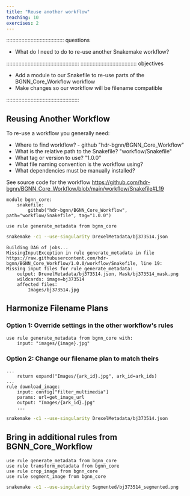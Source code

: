 ```yaml
---
title: "Reuse another workflow"
teaching: 10
exercises: 2
---
```

:::::::::::::::::::::::::::::::::::::: questions 

- What do I need to do to re-use another Snakemake workflow?

::::::::::::::::::::::::::::::::::::::::::::::::
::::::::::::::::::::::::::::::::::::: objectives

- Add a module to our Snakefile to re-use parts of the BGNN_Core_Workflow workflow
- Make changes so our workflow will be filename compatible

::::::::::::::::::::::::::::::::::::::::::::::::

## Reusing Another Workflow
To re-use a workflow you generally need:

- Where to find workflow? - github "hdr-bgnn/BGNN_Core_Workflow"
- What is the relative path to the Snakefile? "workflow/Snakefile"
- What tag or version to use? "1.0.0"
- What file naming convention is the workflow using?
- What dependencies must be manually installed?

See source code for the workflow
https://github.com/hdr-bgnn/BGNN_Core_Workflow/blob/main/workflow/Snakefile#L19

```
module bgnn_core:
    snakefile:
        github("hdr-bgnn/BGNN_Core_Workflow", path="workflow/Snakefile", tag="1.0.0")

use rule generate_metadata from bgnn_core
```

```bash
snakemake -c1 --use-singularity DrexelMetadata/bj373514.json
```

```output
Building DAG of jobs...
MissingInputException in rule generate_metadata in file https://raw.githubusercontent.com/hdr-bgnn/BGNN_Core_Workflow/1.0.0/workflow/Snakefile, line 19:
Missing input files for rule generate_metadata:
    output: DrexelMetadata/bj373514.json, Mask/bj373514_mask.png
    wildcards: image=bj373514
    affected files:
        Images/bj373514.jpg
```

## Harmonize Filename Plans

### Option 1: Override settings in the other workflow's rules
```
use rule generate_metadata from bgnn_core with:
    input: "images/{image}.jpg"
```

### Option 2: Change our filename plan to match theirs
```
...
    return expand("Images/{ark_id}.jpg", ark_id=ark_ids)
...
rule download_image:
    input: config["filter_multimedia"]
    params: url=get_image_url
    output: "Images/{ark_id}.jpg"
    ...
```

```bash
snakemake -c1 --use-singularity DrexelMetadata/bj373514.json
```

## Bring in additional rules from BGNN_Core_Workflow
```
use rule generate_metadata from bgnn_core
use rule transform_metadata from bgnn_core
use rule crop_image from bgnn_core
use rule segment_image from bgnn_core
```

```bash
snakemake -c1 --use-singularity Segmented/bj373514_segmented.png 
```


